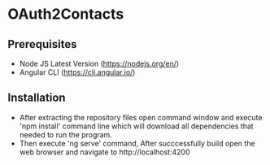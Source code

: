 # OAuth2Contacts
## Prerequisites
- Node JS Latest Version (https://nodejs.org/en/)
- Angular CLI (https://cli.angular.io/)

## Installation
- After extracting the repository files open command window and execute 'npm install' command line which will download all
  dependencies that needed to run the program.
- Then execute 'ng serve' command, After succcessfully build open the web browser and navigate to http://localhost:4200
